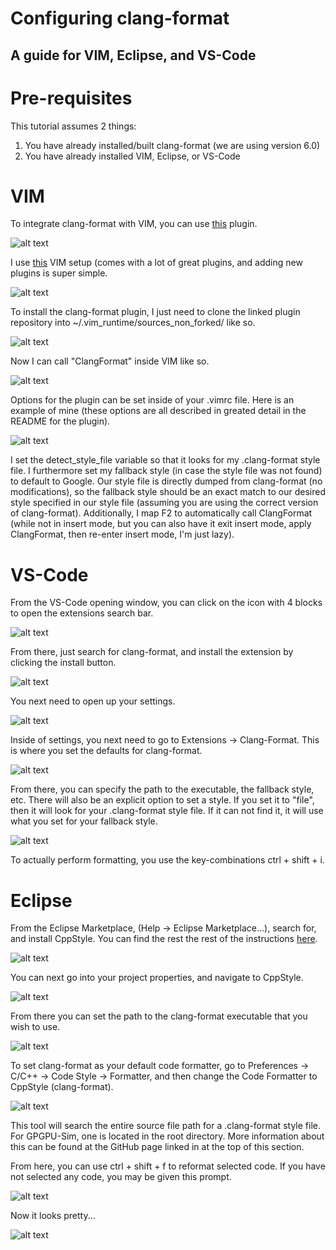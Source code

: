 # Configuring clang-format
## A guide for VIM, Eclipse, and VS-Code

# Pre-requisites
This tutorial assumes 2 things:

1. You have already installed/built clang-format (we are using version 6.0)
2. You have already installed VIM, Eclipse, or VS-Code

# VIM
To integrate clang-format with VIM, you can use [this](https://github.com/rhysd/vim-clang-format) plugin.

![alt text](https://raw.githubusercontent.com/CoffeeBeforeArch/clang_format_setup/master/vim_images/vim_plugin.png)

I use [this](https://github.com/amix/vimrc) VIM setup (comes with a lot of great plugins, and adding new plugins is super simple.

![alt text](https://github.com/CoffeeBeforeArch/clang_format_setup/blob/master/vim_images/vim_setup.png)

To install the clang-format plugin, I just need to clone the linked plugin repository into ~/.vim_runtime/sources_non_forked/ like so.

![alt text](https://github.com/CoffeeBeforeArch/clang_format_setup/blob/master/vim_images/vim_clone.png)

Now I can call "ClangFormat" inside VIM like so.

![alt text](https://github.com/CoffeeBeforeArch/clang_format_setup/blob/master/vim_images/vim_formatted.png)

Options for the plugin can be set inside of your .vimrc file. Here is an example of mine (these options are all described in greated detail in the README for the plugin).

![alt text](https://github.com/CoffeeBeforeArch/clang_format_setup/blob/master/vim_images/vim_vimrc.png)

I set the detect_style_file variable so that it looks for my .clang-format style file. I furthermore set my fallback style (in case the style file was not found) to default to Google. Our style file is directly dumped from clang-format (no modifications), so the fallback style should be an exact match to our desired style specified in our style file (assuming you are using the correct version of clang-format). Additionally, I map F2 to automatically call ClangFormat (while not in insert mode, but you can also have it exit insert mode, apply ClangFormat, then re-enter insert mode, I'm just lazy).

# VS-Code
From the VS-Code opening window, you can click on the icon with 4 blocks to open the extensions search bar.

![alt text](https://github.com/CoffeeBeforeArch/clang_format_setup/blob/master/vscode_images/vscode_home.png)

From there, just search for clang-format, and install the extension by clicking the install button.

![alt text](https://github.com/CoffeeBeforeArch/clang_format_setup/blob/master/vscode_images/vscode_extension.png)

You next need to open up your settings.

![alt text](https://github.com/CoffeeBeforeArch/clang_format_setup/blob/master/vscode_images/vscode_settings.png)

Inside of settings, you next need to go to Extensions -> Clang-Format. This is where you set the defaults for clang-format.

![alt text](https://github.com/CoffeeBeforeArch/clang_format_setup/blob/master/vscode_images/vscode_extension_settings.png)

From there, you can specify the path to the executable, the fallback style, etc. There will also be an explicit option to set a style. If you set it to "file", then it will look for your .clang-format style file. If it can not find it, it will use what you set for your fallback style.

![alt text](https://github.com/CoffeeBeforeArch/clang_format_setup/blob/master/vscode_images/vscode_style.png)

To actually perform formatting, you use the key-combinations ctrl + shift + i.

# Eclipse
From the Eclipse Marketplace, (Help -> Eclipse Marketplace...), search for, and install CppStyle. You can find the rest the rest of the instructions [here](https://github.com/wangzw/CppStyle).

![alt text](https://github.com/CoffeeBeforeArch/clang_format_setup/blob/master/eclipse_images/eclipse_cppstyle.png)

You can next go into your project properties, and navigate to CppStyle.

![alt text](https://github.com/CoffeeBeforeArch/clang_format_setup/blob/master/eclipse_images/eclipse_properties.png)

From there you can set the path to the clang-format executable that you wish to use.

![alt text](https://github.com/CoffeeBeforeArch/clang_format_setup/blob/master/eclipse_images/eclipse_preferences.png)

To set clang-format as your default code formatter, go to Preferences -> C/C++ -> Code Style -> Formatter, and then change the Code Formatter to CppStyle (clang-format).

![alt text](https://github.com/CoffeeBeforeArch/clang_format_setup/blob/master/eclipse_images/eclipse_formatter.png)

This tool will search the entire source file path for a .clang-format style file. For GPGPU-Sim, one is located in the root directory. More information about this can be found at the GitHub page linked in at the top of this section.

From here, you can use ctrl + shift + f to reformat selected code. If you have not selected any code, you may be given this prompt.

![alt text](https://github.com/CoffeeBeforeArch/clang_format_setup/blob/master/eclipse_images/eclipse_run_settings.png)

Now it looks pretty...

![alt text](https://github.com/CoffeeBeforeArch/clang_format_setup/blob/master/eclipse_images/eclipse_post_format.png)
